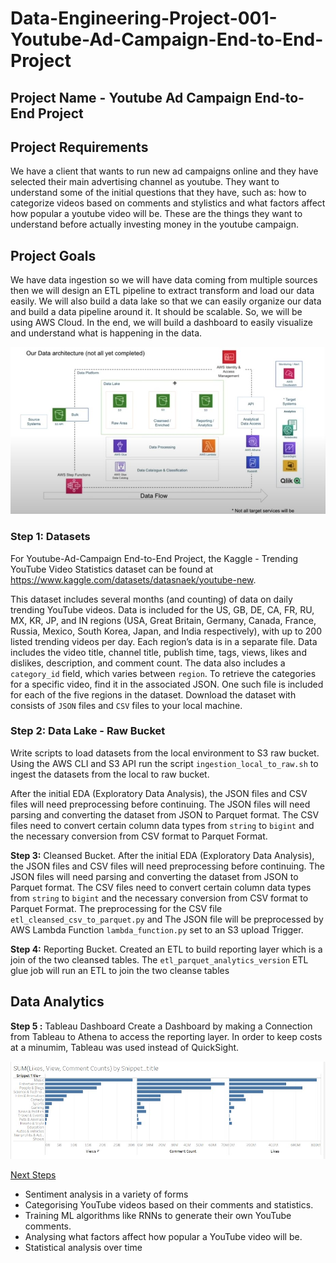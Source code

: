 # Data-Engineering-Project-001-Youtube-Ad-Campaign-End-to-End-Project

## Project Name - Youtube Ad Campaign End-to-End Project

## Project Requirements

We have a client that wants to run new ad campaigns online and they have selected their main advertising channel as youtube. They want to understand some of the initial questions that they have, such as: how to categorize videos based on comments and stylistics and what factors affect how popular a youtube video will be. These are the things they want to understand before actually investing money in the youtube campaign. 


## Project Goals

We have data ingestion so we will have data coming from multiple sources then we will design an ETL pipeline to extract transform and load our data easily. We will also build a data lake so that we can easily organize our data and build a data pipeline around it. It should be scalable. So, we will be using AWS Cloud. In the end, we will build a dashboard to easily visualize and understand what is happening in the data. 

![ProjectArchitecture](img/youtubeAdCampaignArchitecture.jpg)


### Step 1: Datasets

For Youtube-Ad-Campaign End-to-End Project, the Kaggle - Trending YouTube Video Statistics dataset can be found at https://www.kaggle.com/datasets/datasnaek/youtube-new. 

This dataset includes several months (and counting) of data on daily trending YouTube videos. Data is included for the US, GB, DE, CA, FR, RU, MX, KR, JP, and IN regions (USA, Great Britain, Germany, Canada, France, Russia, Mexico, South Korea, Japan, and India respectively), with up to 200 listed trending videos per day.
Each region’s data is in a separate file. Data includes the video title, channel title, publish time, tags, views, likes and dislikes, description, and comment count.
The data also includes a `category_id` field, which varies between `region`. To retrieve the categories for a specific video, find it in the associated JSON. One such file is included for each of the five regions in the dataset.
Download the dataset with consists of `JSON` files and `CSV` files to your local machine.



### Step 2: Data Lake - Raw Bucket

Write scripts to load datasets from the local environment to S3 raw bucket. Using the AWS CLI and S3 API run the script `ingestion_local_to_raw.sh` to ingest the datasets from the local to raw bucket. 

After the initial EDA (Exploratory Data Analysis), the JSON files and CSV files will need preprocessing before continuing. The JSON files will need parsing and converting the dataset from JSON to Parquet format. The CSV files need to convert certain column data types from `string` to `bigint` and the necessary conversion from CSV format to Parquet Format.


**Step 3:** Cleansed Bucket.
After the initial EDA (Exploratory Data Analysis), the JSON files and CSV files will need preprocessing before continuing. The JSON files will need parsing and converting the dataset from JSON to Parquet format. The CSV files need to convert certain column data types from `string` to `bigint` and the necessary conversion from CSV format to Parquet Format. The preprocessing for the CSV file  `etl_cleansed_csv_to_parquet.py` and The JSON file will be preprocessed by AWS Lambda Function `lambda_function.py` set to an S3 upload Trigger. 


**Step 4:** Reporting Bucket.
Created an ETL to build reporting layer which is a join of the two cleansed tables.  The `etl_parquet_analytics_version` ETL glue job will run an ETL to join the two cleanse tables 


## Data Analytics

**Step 5 :** Tableau Dashboard
Create a Dashboard by making a Connection from Tableau to Athena to access the reporting layer. In order to keep costs at a minumim, Tableau was used instead of QuickSight.

![ProjectAnalyticsReport](img/youtubeAdCampaignFinalAnalytics.jpg)


<u>Next Steps</u>

* Sentiment analysis in a variety of forms
* Categorising YouTube videos based on their comments and statistics.
* Training ML algorithms like RNNs to generate their own YouTube comments.
* Analysing what factors affect how popular a YouTube video will be.
* Statistical analysis over time